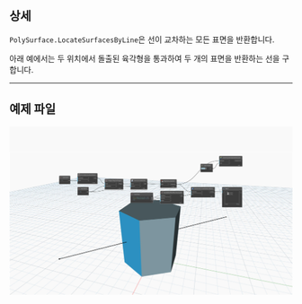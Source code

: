 ## 상세
`PolySurface.LocateSurfacesByLine`은 선이 교차하는 모든 표면을 반환합니다.

아래 예에서는 두 위치에서 돌출된 육각형을 통과하여 두 개의 표면을 반환하는 선을 구합니다.

___
## 예제 파일

![PolySurface.LocateSurfacesByLine](./Autodesk.DesignScript.Geometry.PolySurface.LocateSurfacesByLine_img.jpg)
